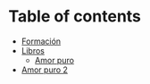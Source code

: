 # Table of contents

* [Formación](README.md)
* [Libros](libros/README.md)
  * [Amor puro](libros/amor-puro.md)
* [Amor puro 2](amor-puro-2.md)

